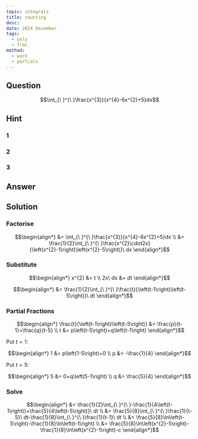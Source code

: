 ```yaml
---
topic: integrals
title: counting
desc: 
date: 2024 December
tags:
  - poly
  - frac
method:
  - work
  - partials
---
```



## Question
```math
\int_{\ }^{\ }\frac{x^{3}}{x^{4}-6x^{2}+5}dx
```


## Hint

### 1

### 2

### 3


## Answer
```math

```


## Solution

### Factorise
```math
\begin{align*}
  &= \int_{\ }^{\ }\frac{x^{3}}{x^{4}-6x^{2}+5}dx
  \\ &= \frac{1}{2}\int_{\ }^{\ }\frac{x^{2}\cdot2x}{\left(x^{2}-1\right)\left(x^{2}-5\right)}\ dx
\end{align*}
```

### Substitute
```math
\begin{align*}
  x^{2} &= t
  \\ 2x\ dx &= dt
\end{align*}
```

```math
\begin{align*}
  &= \frac{1}{2}\int_{\ }^{\ }\frac{t}{\left(t-1\right)\left(t-5\right)}\ dt
\end{align*}
```

### Partial Fractions
```math
\begin{align*}
  \frac{t}{\left(t-1\right)\left(t-5\right)} &= \frac{p}{t-1}+\frac{q}{t-5}
  \\ t &= p\left(t-5\right)+q\left(t-1\right)
\end{align*}
```

Put $t = 1$:

```math
\begin{align*}
  1 &= p\left(1-5\right)+0
  \\ p &= -\frac{1}{4}
\end{align*}
```

Put $t = 5$:

```math
\begin{align*}
  5 &= 0+q\left(5-1\right)
  \\ q &= \frac{5}{4}
\end{align*}
```

### Solve
```math
\begin{align*}
  &= \frac{1}{2}\int_{\ }^{\ }-\frac{1}{4\left(t-1\right)}+\frac{5}{4\left(t-5\right)}\ dt
  \\ &= \frac{5}{8}\int_{\ }^{\ }\frac{1}{t-5}\ dt-\frac{1}{8}\int_{\ }^{\ }\frac{1}{t-1}\ dt
  \\ &= \frac{5}{8}\ln\left(t-5\right)-\frac{1}{8}\ln\left(t-1\right)
  \\ &= \frac{5}{8}\ln\left(x^{2}-5\right)-\frac{1}{8}\ln\left(x^{2}-1\right)-c
\end{align*}
```
